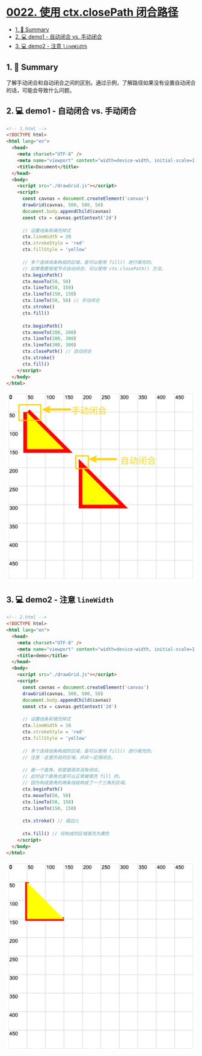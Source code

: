 # [0022. 使用 ctx.closePath 闭合路径](https://github.com/Tdahuyou/canvas/tree/main/0022.%20%E4%BD%BF%E7%94%A8%20ctx.closePath%20%E9%97%AD%E5%90%88%E8%B7%AF%E5%BE%84)

<!-- region:toc -->
- [1. 📝 Summary](#1--summary)
- [2. 💻 demo1 - 自动闭合 vs. 手动闭合](#2--demo1---自动闭合-vs-手动闭合)
- [3. 💻 demo2 - 注意 `lineWidth`](#3--demo2---注意-linewidth)
<!-- endregion:toc -->

## 1. 📝 Summary

了解手动闭合和自动闭合之间的区别。通过示例，了解路径如果没有设置自动闭合的话，可能会导致什么问题。

## 2. 💻 demo1 - 自动闭合 vs. 手动闭合

```html
<!-- 1.html -->
<!DOCTYPE html>
<html lang="en">
  <head>
    <meta charset="UTF-8" />
    <meta name="viewport" content="width=device-width, initial-scale=1.0" />
    <title>Document</title>
  </head>
  <body>
    <script src="./drawGrid.js"></script>
    <script>
      const cavnas = document.createElement('canvas')
      drawGrid(cavnas, 500, 500, 50)
      document.body.appendChild(cavnas)
      const ctx = cavnas.getContext('2d')

      // 设置线条和填充样式
      ctx.lineWidth = 20
      ctx.strokeStyle = 'red'
      ctx.fillStyle = 'yellow'

      // 多个连续线条构成的区域，是可以使用 fill() 进行填充的。
      // 如果需要首尾节点自动闭合，可以使用 ctx.closePath() 方法。
      ctx.beginPath()
      ctx.moveTo(50, 50)
      ctx.lineTo(50, 150)
      ctx.lineTo(150, 150)
      ctx.lineTo(50, 50) // 手动闭合
      ctx.stroke()
      ctx.fill()

      ctx.beginPath()
      ctx.moveTo(200, 200)
      ctx.lineTo(200, 300)
      ctx.lineTo(300, 300)
      ctx.closePath() // 自动闭合
      ctx.stroke()
      ctx.fill()
    </script>
  </body>
</html>
```

![](md-imgs/2024-10-04-00-49-40.png)

## 3. 💻 demo2 - 注意 `lineWidth`

```html
<!-- 2.html -->
<!DOCTYPE html>
<html lang="en">
  <head>
    <meta charset="UTF-8" />
    <meta name="viewport" content="width=device-width, initial-scale=1.0" />
    <title>demo</title>
  </head>
  <body>
    <script src="./drawGrid.js"></script>
    <script>
      const cavnas = document.createElement('canvas')
      drawGrid(cavnas, 500, 500, 50)
      document.body.appendChild(cavnas)
      const ctx = cavnas.getContext('2d')

      // 设置线条和填充样式
      ctx.lineWidth = 10
      ctx.strokeStyle = 'red'
      ctx.fillStyle = 'yellow'

      // 多个连续线条构成的区域，是可以使用 fill() 进行填充的。
      // 注意：这里所说的区域，并非一定得闭合。

      // 画一个直角，但是路径并没有闭合。
      // 此时这个直角也是可以正常被填充 fill 的。
      // 因为构成直角的两条线段构成了一个三角形区域。
      ctx.beginPath()
      ctx.moveTo(50, 50)
      ctx.lineTo(50, 150)
      ctx.lineTo(150, 150)

      ctx.stroke() // 描边儿

      ctx.fill() // 将构成的区域填充为黄色
    </script>
  </body>
</html>
```

![](md-imgs/2024-10-04-00-49-54.png)